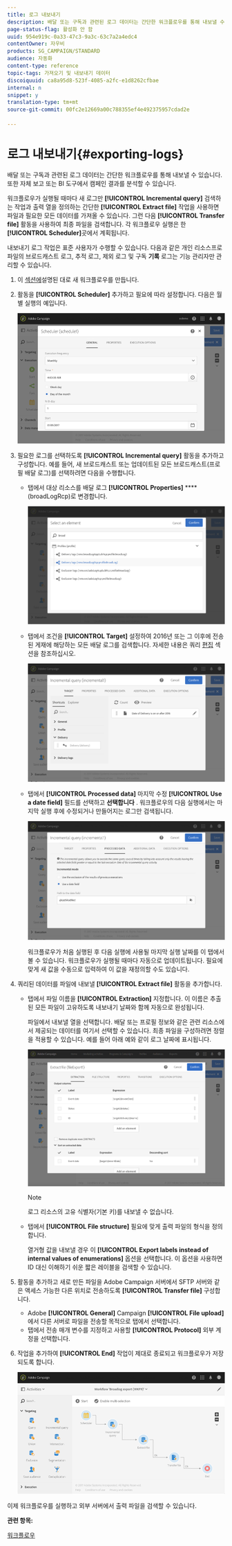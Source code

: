 ```yaml
---
title: 로그 내보내기
description: 배달 또는 구독과 관련된 로그 데이터는 간단한 워크플로우를 통해 내보낼 수 있습니다.
page-status-flag: 활성화 안 함
uuid: 954e919c-0a33-47c3-9a3c-63c7a2a4edc4
contentOwner: 자우비
products: SG_CAMPAIGN/STANDARD
audience: 자동화
content-type: reference
topic-tags: 가져오기 및 내보내기 데이터
discoiquuid: ca8a95d8-523f-4085-a2fc-e1d8262cfbae
internal: n
snippet: y
translation-type: tm+mt
source-git-commit: 00fc2e12669a00c788355ef4e492375957cdad2e

---
```



# 로그 내보내기{#exporting-logs}

배달 또는 구독과 관련된 로그 데이터는 간단한 워크플로우를 통해 내보낼 수 있습니다. 또한 자체 보고 또는 BI 도구에서 캠페인 결과를 분석할 수 있습니다.

워크플로우가 실행될 때마다 새 로그만 **[!UICONTROL Incremental query]** 검색하는 작업과 출력 열을 정의하는 간단한 **[!UICONTROL Extract file]** 작업을 사용하면 파일과 필요한 모든 데이터를 가져올 수 있습니다. 그런 다음 **[!UICONTROL Transfer file]** 활동을 사용하여 최종 파일을 검색합니다. 각 워크플로우 실행은 한 **[!UICONTROL Scheduler]**&#x200B;곳에서 계획됩니다.

내보내기 로그 작업은 표준 사용자가 수행할 수 있습니다. 다음과 같은 개인 리소스프로파일의 브로드캐스트 로그, 추적 로그, 제외 로그 및 구독 **기록** 로그는 기능 관리자만 관리할 수 있습니다.

1. 이 [섹션에](../../automating/using/building-a-workflow.md#creating-a-workflow)설명된 대로 새 워크플로우를 만듭니다.
1. 활동을 **[!UICONTROL Scheduler]** 추가하고 필요에 따라 설정합니다. 다음은 월별 실행의 예입니다.

   ![](assets/export_logs_scheduler.png)

1. 필요한 로그를 선택하도록 **[!UICONTROL Incremental query]** 활동을 추가하고 구성합니다. 예를 들어, 새 브로드캐스트 또는 업데이트된 모든 브로드캐스트(프로필 배달 로그)를 선택하려면 다음을 수행합니다.

   * 탭에서 대상 리소스를 배달 로그 **[!UICONTROL Properties]** **** (broadLogRcp)로 변경합니다.

      ![](assets/export_logs_query_properties.png)

   * 탭에서 조건을 **[!UICONTROL Target]** 설정하여 2016년 또는 그 이후에 전송된 게재에 해당하는 모든 배달 로그를 검색합니다. 자세한 내용은 쿼리 [편집](../../automating/using/editing-queries.md#creating-queries) 섹션을 참조하십시오.

      ![](assets/export_logs_query_target.png)

   * 탭에서 **[!UICONTROL Processed data]** 마지막 수정 **[!UICONTROL Use a date field]** 필드를 선택하고 **선택합니다** . 워크플로우의 다음 실행에서는 마지막 실행 후에 수정되거나 만들어지는 로그만 검색됩니다.

      ![](assets/export_logs_query_processeddata.png)

      워크플로우가 처음 실행된 후 다음 실행에 사용될 마지막 실행 날짜를 이 탭에서 볼 수 있습니다. 워크플로우가 실행될 때마다 자동으로 업데이트됩니다. 필요에 맞게 새 값을 수동으로 입력하여 이 값을 재정의할 수도 있습니다.

1. 쿼리된 데이터를 파일에 내보낼 **[!UICONTROL Extract file]** 활동을 추가합니다.

   * 탭에서 파일 이름을 **[!UICONTROL Extraction]** 지정합니다. 이 이름은 추출된 모든 파일이 고유하도록 내보내기 날짜와 함께 자동으로 완성됩니다.

      파일에서 내보낼 열을 선택합니다. 배달 또는 프로필 정보와 같은 관련 리소스에서 제공되는 데이터를 여기서 선택할 수 있습니다. 최종 파일을 구성하려면 정렬을 적용할 수 있습니다. 예를 들어 아래 예와 같이 로그 날짜에 표시됩니다.

      ![](assets/export_logs_extractfile_extraction.png)

      >[!NOTE]
      >
      >로그 리소스의 고유 식별자(기본 키)를 내보낼 수 없습니다.

   * 탭에서 **[!UICONTROL File structure]** 필요에 맞게 출력 파일의 형식을 정의합니다.

      열거형 값을 내보낼 경우 이 **[!UICONTROL Export labels instead of internal values of enumerations]** 옵션을 선택합니다. 이 옵션을 사용하면 ID 대신 이해하기 쉬운 짧은 레이블을 검색할 수 있습니다.

1. 활동을 추가하고 새로 만든 파일을 Adobe Campaign 서버에서 SFTP 서버와 같은 액세스 가능한 다른 위치로 전송하도록 **[!UICONTROL Transfer file]** 구성합니다.

   * Adobe **[!UICONTROL General]** Campaign **[!UICONTROL File upload]** 에서 다른 서버로 파일을 전송할 목적으로 탭에서 선택합니다.
   * 탭에서 전송 매개 변수를 지정하고 사용할 **[!UICONTROL Protocol]** 외부 계정을 [](../../administration/using/external-accounts.md#creating-an-external-account) 선택합니다.

1. 작업을 추가하여 **[!UICONTROL End]** 작업이 제대로 종료되고 워크플로우가 저장되도록 합니다.

   ![](assets/export_logs_example_workflow.png)

이제 워크플로우를 실행하고 외부 서버에서 출력 파일을 검색할 수 있습니다.

**관련 항목:**

[워크플로우](../../automating/using/discovering-workflows.md)
